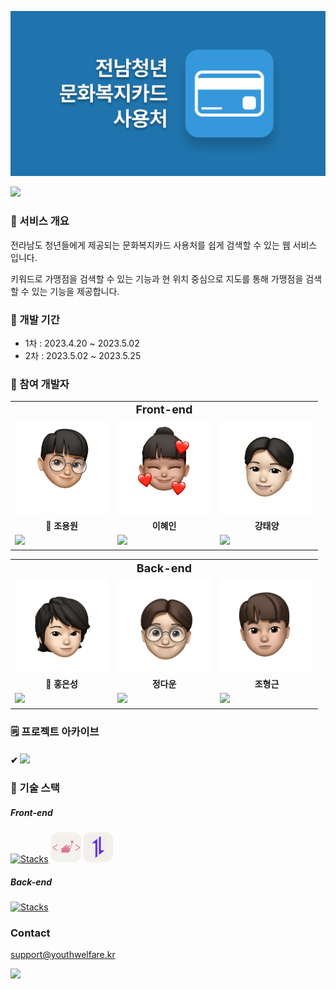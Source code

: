 ![header](https://github.com/team-culfare/YWC-FE/blob/develop/public/thumbnail.png?raw=true)


<a href = "https://youthwelfare.kr/"><img src="https://img.shields.io/badge/Project Website-blue?style=flat-square&logo=&logoColor=white"/></a>

### 🔎 서비스 개요
전라남도 청년들에게 제공되는 문화복지카드 사용처를 쉽게 검색할 수 있는 웹 서비스 입니다.

키워드로 가맹점을 검색할 수 있는 기능과 현 위치 중심으로 지도를 통해 가맹점을 검색할 수 있는 기능을 제공합니다.


### 📆 개발 기간

- 1차 : 2023.4.20 ~ 2023.5.02
- 2차 : 2023.5.02 ~ 2023.5.25

###  👥 참여 개발자
<table>
    <tr>
        <td style="font-size: 18px; font-weight: 700" align="center" colspan="3">Front-end</td>
    </tr>
    <tr>
        <td><img src="https://github.com/team-culfare/.resources/blob/main/%EC%A1%B0%EC%9A%A9%EC%9B%90.png?raw=true" width="150"/></td>
        <td><img src="https://github.com/team-culfare/.resources/blob/main/%EC%9D%B4%ED%98%9C%EC%9D%B8.png?raw=true" width="150"/></td>
        <td><img src="https://github.com/team-culfare/.resources/blob/main/%EA%B0%95%ED%83%9C%EC%96%91.jpg?raw=true" width="150"/></td>
    </tr>
    <tr>
        <td align="center" style="font-size: 14px; font-weight: 700">👑 조용원<a href = "https://github.com/nyongone"><img style="display: block; margin: 5px 0;" src="https://img.shields.io/badge/Github-black?style=flat-square&logo=&logoColor=white"/></a></td>
        <td align="center" style="font-size: 14px; font-weight: 700">이혜인<a href = "https://github.com/HAECHAN66"><img style="display: block; margin: 5px 0;" src="https://img.shields.io/badge/Github-black?style=flat-square&logo=&logoColor=white"/></a></td>
        <td align="center" style="font-size: 14px; font-weight: 700">강태양<a href = "https://github.com/zxcv2987"><img style="display: block; margin: 5px 0;" src="https://img.shields.io/badge/Github-black?style=flat-square&logo=&logoColor=white"/></a></td>
    </td>
</table>

<table>
    <tr>
        <td style="font-size: 18px; font-weight: 700" align="center" colspan="3">Back-end</td>
    </tr>
    <tr>
        <td><img src="https://github.com/team-culfare/.resources/blob/main/%ED%99%8D%EC%9D%80%EC%84%B1.png?raw=true" width="150"/></td>
        <td><img src="https://github.com/team-culfare/.resources/blob/main/%EC%A0%95%EB%8B%A4%EC%9A%B4.jpeg?raw=true" width="150"/></td>
        <td><img src="https://github.com/team-culfare/.resources/blob/main/%EC%A1%B0%ED%98%95%EA%B7%BC.jpeg?raw=true" width="150"/></td>
    </tr>
    <tr>
        <td align="center" style="font-size: 14px; font-weight: 700">👑 홍은성<a href = "https://github.com/lightpurple"><img style="display: block; margin: 5px 0;" src="https://img.shields.io/badge/Github-black?style=flat-square&logo=&logoColor=white"/></a></td>
        <td align="center" style="font-size: 14px; font-weight: 700">정다운<a href = "https://github.com/jdw611"><img style="display: block; margin: 5px 0;" src="https://img.shields.io/badge/Github-black?style=flat-square&logo=&logoColor=white"/></a></td>
        <td align="center" style="font-size: 14px; font-weight: 700">조형근<a href = "https://github.com/woomae"><img style="display: block; margin: 5px 0;" src="https://img.shields.io/badge/Github-black?style=flat-square&logo=&logoColor=white"/></a></td>
    </td>
</table>

### 🗒️ 프로젝트 아카이브


#### ✔ [<img src="https://img.shields.io/badge/Notion Here-white?style=flat&logo=notion&logoColor=black"/>](https://www.notion.so/Youth-Welfare-fa3fe1a7c5b446e8b1971128cf6d804d?pvs=4)

### 🔧 기술 스택

##### Front-end
[![Stacks](https://skills.thijs.gg/icons?i=ts,react&theme=light)](https://skills.thijs.gg) <img src="https://github.com/team-culfare/.resources/blob/main/styledcomponents.png?raw=true" width = "48"/>  <img src="https://github.com/team-culfare/.resources/blob/main/axios.png?raw=tru" width ="48"/>
##### Back-end
[![Stacks](https://skills.thijs.gg/icons?i=nodejs&theme=light)](https://skills.thijs.gg)

### Contact

support@youthwelfare.kr

<img src="https://hits.seeyoufarm.com/api/count/incr/badge.svg?url=https%3A%2F%2Fgithub.com%2Fseondal&count_bg=%20202020&title_bg=%20202020&icon=checkmarx.svg&icon_color=%23F8F8F8&title=View&edge_flat=true)"/>
